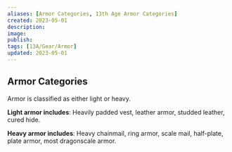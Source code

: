 ```yaml
---
aliases: [Armor Categories, 13th Age Armor Categories]
created: 2023-05-01
description: 
image: 
publish: 
tags: [13A/Gear/Armor]
updated: 2023-05-01
---
```


## Armor Categories

Armor is classified as either light or heavy.

**Light armor includes**: Heavily padded vest, leather armor, studded leather, cured hide.

**Heavy armor includes**: Heavy chainmail, ring armor, scale mail, half-plate, plate armor, most dragonscale armor.
